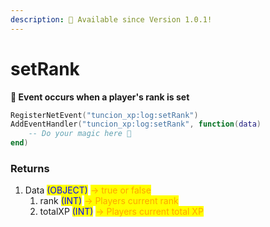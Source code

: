 ```yaml
---
description: 🔧 Available since Version 1.0.1!
---
```


# setRank

&#x20;**📢 Event occurs when a player's rank is set**

```lua
RegisterNetEvent("tuncion_xp:log:setRank")
AddEventHandler("tuncion_xp:log:setRank", function(data)
    -- Do your magic here 💫
end)
```

### Returns

1. Data <mark style="color:blue;">(OBJECT)</mark> <mark style="color:orange;">-> true or false</mark>
   1. rank <mark style="color:blue;">(INT)</mark> <mark style="color:orange;">-> Players current rank</mark>
   2. totalXP <mark style="color:blue;">(INT)</mark> <mark style="color:orange;">-> Players current total XP</mark>

